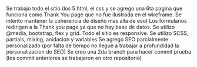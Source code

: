 Se trabajo todo el sitio (los 5 html, el css y se agrego una 6ta pagina que funciona como Thank You page que no fue ilustrada en el wireframe. Se intento mantener la coherencia de diseño mas alla de eso)
Los formularios redirigen a la Thank you page ya que no hay base de datos.
Se utilizo @media, bootstrap, flex y grid.
Todo el sitio es responsive.
Se utilizo SCSS, partials, mixing, anidacion y variables
Se agrego SEO parcialmente personalizado (por falta de tiempo no llegue a trabajar a profundidad la personalizacion de SEO)
Se creo una 2da branch para hacer commit prueba (los commit anteriores se trabajaron en otro repositorio)
